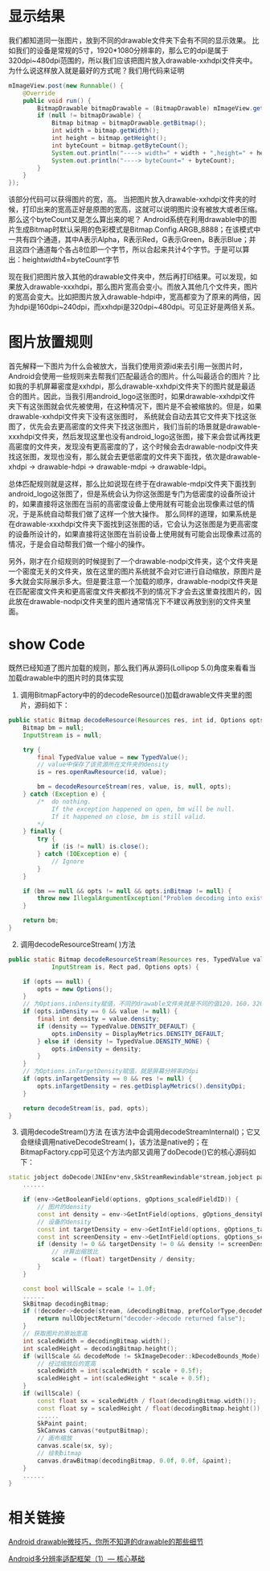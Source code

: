 # 显示结果
我们都知道同一张图片，放到不同的drawable文件夹下会有不同的显示效果。
比如我们的设备是常规的5寸，1920*1080分辨率的，那么它的dpi是属于320dpi~480dpi范围的，所以我们应该把图片放入drawable-xxhdpi文件夹中。
为什么说这样放入就是最好的方式呢？我们用代码来证明
```Java
mImageView.post(new Runnable() {
    @Override
    public void run() {
        BitmapDrawable bitmapDrawable = (BitmapDrawable) mImageView.getDrawable();
        if (null != bitmapDrawable) {
            Bitmap bitmap = bitmapDrawable.getBitmap();
            int width = bitmap.getWidth();
            int height = bitmap.getHeight();
            int byteCount = bitmap.getByteCount();
            System.out.println("----> width=" + width + ",height=" + height);
            System.out.println("----> byteCount=" + byteCount);
        }
    }
});
```
该部分代码可以获得图片的宽，高。 当把图片放入drawable-xxhdpi文件夹的时候，打印出来的宽高正好是原图的宽高，这就可以说明图片没有被放大或者压缩。
那么这个byteCount又是怎么算出来的呢？
Android系统在利用drawable中的图片生成Bitmap时默认采用的色彩模式是Bitmap.Config.ARGB_8888；在该模式中一共有四个通道，其中A表示Alpha，R表示Red，G表示Green，B表示Blue；并且这四个通道每个各占8位即一个字节，所以合起来共计4个字节。于是可以算出：height*width*4=byteCount字节

现在我们把图片放入其他的drawable文件夹中，然后再打印结果。可以发现，如果放入drawable-xxxhdpi，那么图片宽高会变小。而放入其他几个文件夹，图片的宽高会变大。比如把图片放入drawable-hdpi中，宽高都变为了原来的两倍，因为hdpi是160dpi~240dpi，而xxhdpi是320dpi~480dpi。可见正好是两倍关系。

# 图片放置规则
首先解释一下图片为什么会被放大，当我们使用资源id来去引用一张图片时，Android会使用一些规则来去帮我们匹配最适合的图片。什么叫最适合的图片？比如我的手机屏幕密度是xxhdpi，那么drawable-xxhdpi文件夹下的图片就是最适合的图片。因此，当我引用android_logo这张图时，如果drawable-xxhdpi文件夹下有这张图就会优先被使用，在这种情况下，图片是不会被缩放的。但是，如果drawable-xxhdpi文件夹下没有这张图时， 系统就会自动去其它文件夹下找这张图了，优先会去更高密度的文件夹下找这张图片，我们当前的场景就是drawable-xxxhdpi文件夹，然后发现这里也没有android_logo这张图，接下来会尝试再找更高密度的文件夹，发现没有更高密度的了，这个时候会去drawable-nodpi文件夹找这张图，发现也没有，那么就会去更低密度的文件夹下面找，依次是drawable-xhdpi -> drawable-hdpi -> drawable-mdpi -> drawable-ldpi。

总体匹配规则就是这样，那么比如说现在终于在drawable-mdpi文件夹下面找到android_logo这张图了，但是系统会认为你这张图是专门为低密度的设备所设计的，如果直接将这张图在当前的高密度设备上使用就有可能会出现像素过低的情况，于是系统自动帮我们做了这样一个放大操作。
那么同样的道理，如果系统是在drawable-xxxhdpi文件夹下面找到这张图的话，它会认为这张图是为更高密度的设备所设计的，如果直接将这张图在当前设备上使用就有可能会出现像素过高的情况，于是会自动帮我们做一个缩小的操作。

另外，刚才在介绍规则的时候提到了一个drawable-nodpi文件夹，这个文件夹是一个密度无关的文件夹，放在这里的图片系统就不会对它进行自动缩放，原图片是多大就会实际展示多大。但是要注意一个加载的顺序，drawable-nodpi文件夹是在匹配密度文件夹和更高密度文件夹都找不到的情况下才会去这里查找图片的，因此放在drawable-nodpi文件夹里的图片通常情况下不建议再放到别的文件夹里面。

# show Code
既然已经知道了图片加载的规则，那么我们再从源码(Lollipop 5.0)角度来看看当加载drawable中的图片时的具体实现
1. 调用BitmapFactory中的的decodeResource()加载drawable文件夹里的图片，源码如下：
```Java
public static Bitmap decodeResource(Resources res, int id, Options opts) {
    Bitmap bm = null;
    InputStream is = null;

    try {
        final TypedValue value = new TypedValue();
        // value中保存了该资源所在文件夹的density
        is = res.openRawResource(id, value);

        bm = decodeResourceStream(res, value, is, null, opts);
    } catch (Exception e) {
        /*  do nothing.
            If the exception happened on open, bm will be null.
            If it happened on close, bm is still valid.
        */
    } finally {
        try {
            if (is != null) is.close();
        } catch (IOException e) {
            // Ignore
        }
    }

    if (bm == null && opts != null && opts.inBitmap != null) {
        throw new IllegalArgumentException("Problem decoding into existing bitmap");
    }

    return bm;
}
```
2. 调用decodeResourceStream( )方法
```Java
public static Bitmap decodeResourceStream(Resources res, TypedValue value,
            InputStream is, Rect pad, Options opts) {

    if (opts == null) {
        opts = new Options();
    }
    // 为Options.inDensity赋值，不同的drawable文件夹就是不同的值120，160，320，480
    if (opts.inDensity == 0 && value != null) {
        final int density = value.density;
        if (density == TypedValue.DENSITY_DEFAULT) {
            opts.inDensity = DisplayMetrics.DENSITY_DEFAULT;
        } else if (density != TypedValue.DENSITY_NONE) {
            opts.inDensity = density;
        }
    }
    // 为Options.inTargetDensity赋值，就是屏幕分辨率的dpi
    if (opts.inTargetDensity == 0 && res != null) {
        opts.inTargetDensity = res.getDisplayMetrics().densityDpi;
    }

    return decodeStream(is, pad, opts);
}
```
3. 调用decodeStream()方法
在该方法中会调用decodeStreamInternal()；它又会继续调用nativeDecodeStream( )，该方法是native的；在BitmapFactory.cpp可见这个方法内部又调用了doDecode()它的核心源码如下：
```cpp
static jobject doDecode(JNIEnv*env,SkStreamRewindable*stream,jobject padding,jobject options) {
    ......

    if (env->GetBooleanField(options, gOptions_scaledFieldID)) {
        // 图片的density
        const int density = env->GetIntField(options, gOptions_densityFieldID);
        // 设备的density
        const int targetDensity = env->GetIntField(options, gOptions_targetDensityFieldID);
        const int screenDensity = env->GetIntField(options, gOptions_screenDensityFieldID);
        if (density != 0 && targetDensity != 0 && density != screenDensity) {
            // 计算出缩放比
            scale = (float) targetDensity / density;
        }
    }

    const bool willScale = scale != 1.0f;
    ......
    SkBitmap decodingBitmap;
    if (!decoder->decode(stream, &decodingBitmap, prefColorType,decodeMode)) {
        return nullObjectReturn("decoder->decode returned false");
    }
    // 获取图片的原始宽高
    int scaledWidth = decodingBitmap.width();
    int scaledHeight = decodingBitmap.height();
    if (willScale && decodeMode != SkImageDecoder::kDecodeBounds_Mode) {
        // 经过缩放后的宽高
        scaledWidth = int(scaledWidth * scale + 0.5f);
        scaledHeight = int(scaledHeight * scale + 0.5f);
    }
    if (willScale) {
        const float sx = scaledWidth / float(decodingBitmap.width());
        const float sy = scaledHeight / float(decodingBitmap.height());
        ......
        SkPaint paint;
        SkCanvas canvas(*outputBitmap);
        // 画布缩放
        canvas.scale(sx, sy);
        // 绘制bitmap
        canvas.drawBitmap(decodingBitmap, 0.0f, 0.0f, &paint);
    }
    ......
}
```

# 相关链接
[Android drawable微技巧，你所不知道的drawable的那些细节](http://blog.csdn.net/guolin_blog/article/details/50727753)

[ Android多分辨率适配框架（1）— 核心基础](http://blog.csdn.net/lfdfhl/article/details/52735103)
